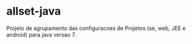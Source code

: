 # allset-java
Projeto de agrupamento das configuracoes de Projetos (se, web, JEE e android) para java versao 7.
